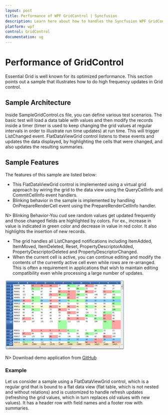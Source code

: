 ```yaml
---
layout: post
title: Performance of WPF GridControl | Syncfusion
description: Learn here about how to handles the Syncfusion WPF GridControl features and its records, testing process.
platform: wpf
control: GridControl
documentation: ug
---
```


# Performance of GridControl

Essential Grid is well known for its optimized performance. This section points out a sample that illustrates how to do high frequency updates in Grid control.

## Sample Architecture

Inside SampleGridControl.cs file, you can define various test scenarios. The basic test will load a data table with values and then modify the records inside a timer (timer is used to keep changing the grid values at regular intervals in order to illustrate run time updates) at run time. This will trigger ListChanged event. FlatDataViewGrid control listens to these events and updates the data displayed, by highlighting the cells that were changed, and also updates the resulting summaries.

## Sample Features

The features of this sample are listed below:

* This FlatDataViewGrid control is implemented using a virtual grid approach by wiring the grid to the data view using the QueryCellInfo and CommitCellInfo event handlers.
* Blinking behavior in the sample is implemented by handling OnPrepareRenderCell event using the PrepareRenderCellInfo handler.

N> Blinking Behavior-You cud see random values get updated frequently and those changed fields are highlighted by colors. For ex., increase in value is indicated in green color and decrease in value in red color. It also highlights the insertion of new records.

* The grid handles all ListChanged notifications including ItemAdded, ItemMoved, ItemDeleted, Reset, PropertyDescriptorAdded, PropertyDescriptorDeleted and PropertyDescriptorChanged.
* When the current cell is active, you can continue editing and modify the contents of the currently active cell even while rows are re-arranged. This is often a requirement in applications that wish to maintain editing compatibility even while processing a large number of updates.


![Trader Grid Test Demo in WPF GridControl](Performance_images/Performance_img1.jpeg)


N> Download demo application from [GitHub](https://github.com/syncfusion/wpf-demos/tree/master/GridControl/Performance/TraderGrid%20Test)

### Example 

Let us consider a sample using a FlatDataViewGrid control, which is a regular grid that is bound to a flat data view (flat table, which is not nested and without relations) and is customized to handle refresh updates (refreshing the grid values, which in turn replaces old values with new values). It has a header row with field names and a footer row with summaries. 
